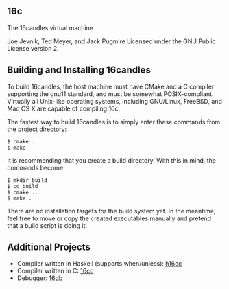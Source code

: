 16c
---

The 16candles virtual machine

Joe Jevnik, Ted Meyer, and Jack Pugmire
Licensed under the GNU Public License version 2.


Building and Installing 16candles
---------------------------------

To build 16candles, the host machine must have CMake and a C compiler
supporting the gnu11 standard, and must be somewhat POSIX-compliant. Virtually
all Unix-like operating systems, including GNU/Linux, FreeBSD, and Mac OS X are
capable of compiling 16c.

The fastest way to build 16candles is to simply enter these commands from the
project directory:

    $ cmake .
    $ make

It is recommending that you create a build directory. With this in mind, the
commands become:

    $ mkdir build
    $ cd build
    $ cmake ..
    $ make .

There are no installation targets for the build system yet. In the meantime,
feel free to move or copy the created executables manually and pretend that a
build script is doing it.


Additional Projects
-------------------

- Compiler written in Haskell (supports when/unless):
  [h16cc](https://github.com/llllllllll/16candles_haskell)
- Compiler written in C: [16cc](https://github.com/16candles/16cc)
- Debugger: [16db](https://github.com/16candles/16db)
